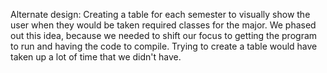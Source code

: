 
Alternate design: Creating a table for each semester to visually show the user when they would be taken required classes for the major. We phased out this idea, because we needed to shift our focus to getting the program to run and having the code to compile. Trying to create a table would have taken up a lot of time that we didn't have. 

